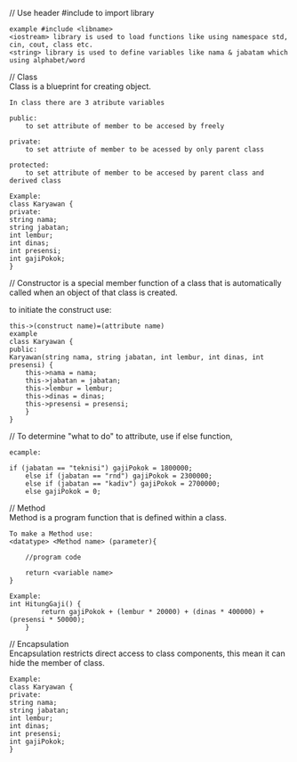 // Use header #include to import library

    example #include <libname>
    <iostream> library is used to load functions like using namespace std, cin, cout, class etc.
    <string> library is used to define variables like nama & jabatam which using alphabet/word

// Class
    <br> Class is a blueprint for creating object.
    
    In class there are 3 atribute variables
   
    public:
        to set attribute of member to be accesed by freely
    
    private:
        to set attriute of member to be acessed by only parent class
        
    protected:
        to set attribute of member to be accesed by parent class and derived class

    Example:
    class Karyawan {
    private:
    string nama;
    string jabatan;
    int lembur;
    int dinas;
    int presensi;
    int gajiPokok;
    }

// Constructor is a special member function of a class that is automatically called when an object of that class is created.

to initiate the construct use:

    this->(construct name)=(attribute name)
    example
    class Karyawan {
    public:
    Karyawan(string nama, string jabatan, int lembur, int dinas, int presensi) {
        this->nama = nama;
        this->jabatan = jabatan;
        this->lembur = lembur;
        this->dinas = dinas;
        this->presensi = presensi;
        }
    }

// To determine "what to do" to attribute, use if else function,

    ecample:
    
    if (jabatan == "teknisi") gajiPokok = 1800000;
        else if (jabatan == "rnd") gajiPokok = 2300000;
        else if (jabatan == "kadiv") gajiPokok = 2700000;
        else gajiPokok = 0;

//  Method
    <br> Method is a program function that is defined within a class.
    
    To make a Method use:
    <datatype> <Method name> (parameter){

        //program code

        return <variable name>
    }

    Example:
    int HitungGaji() {
            return gajiPokok + (lembur * 20000) + (dinas * 400000) + (presensi * 50000);
        }  

//  Encapsulation
    <br>Encapsulation restricts direct access to class components, this mean it can hide the member of class.

    Example:
    class Karyawan {
    private:
    string nama;
    string jabatan;
    int lembur;
    int dinas;
    int presensi;
    int gajiPokok;
    }
